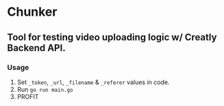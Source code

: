 # Chunker

## Tool for testing video uploading logic w/ Creatly Backend API.

### Usage
1. Set `_token`, `_url`, `_filename` & `_referer` values in code.
2. Run `go run main.go`
3. PROFIT